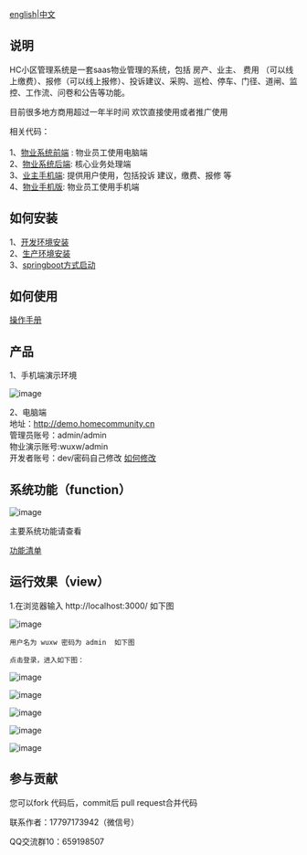 [english](Readme_en.md)|[中文](Readme_cn.md)
## 说明
 HC小区管理系统是一套saas物业管理的系统，包括 房产、业主、 费用 （可以线上缴费）、报修（可以线上报修）、投诉建议、采购、巡检、停车、门径、道闸、监控、工作流、问卷和公告等功能。

目前很多地方商用超过一年半时间 欢饮直接使用或者推广使用
 
 相关代码：<br/><br/>
 1、[物业系统前端](https://gitee.com/java110/MicroCommunityWeb) : 物业员工使用电脑端<br/>
 2、[物业系统后端](https://gitee.com/wuxw7/MicroCommunity): 核心业务处理端<br/>
 3、[业主手机端](https://gitee.com/java110/WechatOwnerService): 提供用户使用，包括投诉 建议，缴费、报修 等<br/>
 4、[物业手机版](https://gitee.com/java110/PropertyApp): 物业员工使用手机端<br/>

## 如何安装

1、[开发环境安装](docs/installHcDev.md) <br/>
2、[生产环境安装](docs/installHcProd.md)<br/>
3、[springboot方式启动](docs/installSpringboot.md)<br/>

## 如何使用

[操作手册](http://bbs.homecommunity.cn/document.html?docId=102022031484710001)

   
## 产品

1、手机端演示环境

   ![image](docs/img/hc.png)

2、电脑端<br/>
地址：http://demo.homecommunity.cn <br/>
管理员账号：admin/admin<br/>
物业演示账号:wuxw/admin<br/>
开发者账号：dev/密码自己修改 [如何修改](http://bbs.homecommunity.cn/pages/bbs/topic.html?topicId=102021110520080050)
    
## 系统功能（function） 

   ![image](docs/img/func.png)
   
   主要系统功能请查看
     
   [功能清单](http://bbs.homecommunity.cn/pages/bbs/topic.html?topicId=102022042459860343)
  
## 运行效果（view）
1.在浏览器输入 http://localhost:3000/ 如下图

![image](docs/img/login.png)

    用户名为 wuxw 密码为 admin  如下图

    点击登录，进入如下图：

![image](docs/img/0004.png)

![image](docs/img/index.png)

![image](docs/img/business.png)

![image](docs/img/owner.png)

![image](docs/img/phone.png)

## 参与贡献

您可以fork 代码后，commit后 pull request合并代码

联系作者：17797173942（微信号）

QQ交流群10：659198507



